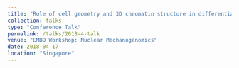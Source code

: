 ```yaml
---
title: "Role of cell geometry and 3D chromatin structure in differential genome regulation"
collection: talks
type: "Conference Talk"
permalink: /talks/2018-4-talk
venue: "EMBO Workshop: Nuclear Mechanogenomics"
date: 2018-04-17
location: "Singapore"
---
```


